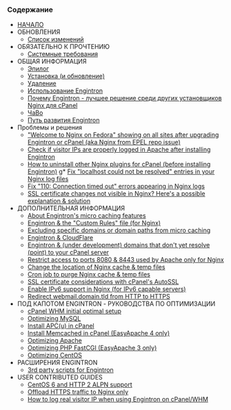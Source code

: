 ### Содержание
* [НАЧАЛО](pages/index-rus.md)
* ОБНОВЛЕНИЯ
    * [Список изменений](pages/Changelog-rus.md)
* ОБЯЗАТЕЛЬНО К ПРОЧТЕНИЮ
    * [Системные требования](pages/Requirements-rus.md)
* ОБЩАЯ ИНФОРМАЦИЯ
    * [Эпилог](pages/01.-Preface-rus.md)
    * [Установка (и обновление)](pages/02.-Installation-(and-updates)-rus.md)
    * [Удаление](pages/03.-Uninstalling-rus.md)
    * [Использование Engintron](pages/04.-Using-Engintron-rus.md)
    * [Почему Engintron - лучшее решение среди других установщиков Nginx для cPanel](pages/05.-Why-is-Engintron-a-better-solution-compared-to-other-Nginx-installers-for-cPanel-rus.md)
    * [ЧаВо](pages/FAQ-rus.md)
    * [Путь развития Engintron](pages/Engintron-Roadmap-rus.md)
* Проблемы и решения
    * ["Welcome to Nginx on Fedora" showing on all sites after upgrading Engintron or cPanel (aka Nginx from EPEL repo issue)](pages/%22Welcome-to-Nginx-on-Fedora%22-showing-on-all-sites-after-upgrading-Engintron-or-cPanel-(aka-Nginx-from-EPEL-repo-issue)-rus.md)
    * [Check if visitor IPs are properly logged in Apache after installing Engintron](pages/Check-if-visitor-IPs-are-properly-logged-in-Apache-after-installing-Engintron-rus.md)
    * [How to uninstall other Nginx plugins for cPanel (before installing Engintron)](pages/How-to-uninstall-other-Nginx-plugins-for-cPanel-(before-installing-Engintron)-rus.md)
    g* [Fix "localhost could not be resolved" entries in your Nginx log files](pages/Fix-%22localhost-could-not-be-resolved%22-entries-in-your-Nginx-log-files-rus.md)
    * [Fix "110: Connection timed out" errors appearing in Nginx logs](pages/Fix-%22110-Connection-timed-out%22-errors-appearing-in-Nginx-logs-rus.md)
    * [SSL certificate changes not visible in Nginx? Here's a possible explanation & solution](pages/SSL-certificate-changes-not-visible-in-Nginx%3F-Here-s-a-possible-explanation-&-solution-rus.md)
* ДОПОЛНИТЕЛЬНАЯ ИНФОРМАЦИЯ
    * [About Engintron's micro caching features](pages/About-Engintrons-micro-caching-features-rus.md)
    * [Engintron & the "Custom Rules" file (for Nginx)](pages/Engintron-&-the-%22Custom-Rules%22-file-(for-Nginx)-rus.md)
    * [Excluding specific domains or domain paths from micro caching](pages/Excluding-specific-domains-or-domain-paths-from-micro-caching-rus.md)
    * [Engintron & CloudFlare](pages/Engintron-&-CloudFlare-rus.md)
    * [Engintron & (under development) domains that don't yet resolve (point) to your cPanel server](pages/Engintron-and-under-development-domains-that-dont-yet-resolve-point-to-your-cPanel-server-rus.md)
    * [Restrict access to ports 8080 & 8443 used by Apache only for Nginx](pages/Restrict-access-to-ports-8080-&-8443-used-by-Apache-only-for-Nginx-rus.md)
    * [Change the location of Nginx cache & temp files](pages/Change-the-location-of-Nginx-cache-&-temp-files-rus.md)
    * [Cron job to purge Nginx cache & temp files](pages/Cron-job-to-purge-Nginx-cache-&-temp-files-rus.md)
    * [SSL certificate considerations with cPanel's AutoSSL](pages/SSL-certificate-considerations-with-cPanels-AutoSSL-rus.md)
    * [Enable IPv6 support in Nginx (for IPv6 capable servers)](pages/Enable-IPv6-support-in-Nginx-rus.md)
    * [Redirect webmail.domain.tld from HTTP to HTTPS](pages/Redirect-webmail.domain.tld-from-HTTP-to-HTTPS.md)
* ПОД КАПОТОМ ENGINTRON - РУКОВОДСТВА ПО ОПТИМИЗАЦИИ
    * [cPanel WHM initial optimal setup](pages/Beyond-Engintron-cPanel-WHM-initial-optimal-setup-rus.md)
    * [Optimizing MySQL](pages/Beyond-Engintron-Optimizing-MySQL-rus.md)
    * [Install APC(u) in cPanel](pages/Beyond-Engintron-Install-APC(u)-in-cPanel-rus.md)
    * [Install Memcached in cPanel (EasyApache 4 only)](pages/Install-Memcached-in-cPanel-(EasyApache-4-only)-rus.md)
    * [Optimizing Apache](pages/Beyond-Engintron-Optimizing-Apache-rus.md)
    * [Optimizing PHP FastCGI (EasyApache 3 only)](pages/Beyond-Engintron-Optimizing-PHP-FastCGI-(under-EasyApache-3)-rus.md)
    * [Optimizing CentOS](pages/Beyond-Engintron-Optimizing-CentOS-rus.md)
* РАСШИРЕНИЯ ENGINTRON
    * [3rd party scripts for Engintron](pages/3rd-party-scripts-for-Engintron-rus.md)
* USER CONTRIBUTED GUIDES
    * [CentOS 6 and HTTP 2 ALPN support](pages/CentOS-6-and-HTTP-2-ALPN-support-rus.md)
    * [Offload HTTPS traffic to Nginx only](pages/Offload-HTTPS-traffic-to-Nginx-only-rus.md)
    * [How to log real visitor IP when using Engintron on cPanel/WHM](https://www.damchey.com/2018/01/how-to-log-real-visitor-ip-when-using-engintron-on-cpanel/)
